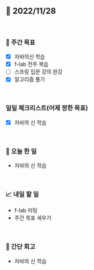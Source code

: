 ## 📅 2022/11/28

<br/>

### 🏹 주간 목표

- [x] 자바의신 학습
- [x] f-lab 전주 복습
- [ ] 스프링 입문 강의 완강
- [x] 알고리즘 풀기

<br/>

### 일일 체크리스트(어제 정한 목표)

- [x] 자바의 신 학습

<br/>

### 💯 오늘 한 일

- 자바의 신 학습

<br/>

### 📈 내일 할 일

- f-lab 미팅
- 주간 목표 세우기

<br/>

### 🧐 간단 회고

- 자바의 신 학습
